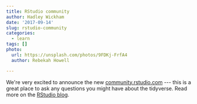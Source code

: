```yaml
---
title: RStudio community
author: Hadley Wickham
date: '2017-09-14'
slug: rstudio-community
categories:
  - learn
tags: []
photo:
  url: https://unsplash.com/photos/9FDKj-FrfA4
  author: Rebekah Howell

---
```


We're very excited to announce the new [community.rstudio.com](http://community.rstudio.com) --- this is a great place to ask any questions you might have about the tidyverse.  Read more on the [RStudio blog](https://blog.rstudio.com/2017/09/14/rstudio-community/).
